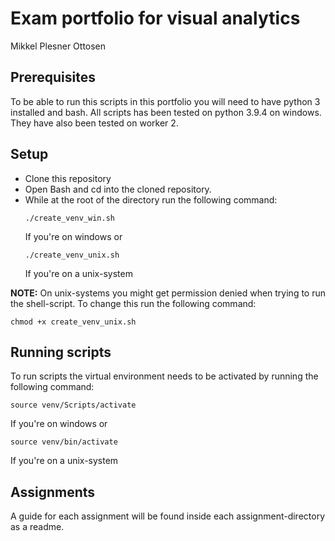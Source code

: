# Exam portfolio for visual analytics

Mikkel Plesner Ottosen

## Prerequisites

To be able to run this scripts in this portfolio you will need to have python 3 installed and bash. All scripts has been tested on python 3.9.4 on windows. They have also been tested on worker 2.

## Setup

- Clone this repository
- Open Bash and cd into the cloned repository.
- While at the root of the directory run the following command:
  ```
  ./create_venv_win.sh
  ```
  If you're on windows or
  ```
  ./create_venv_unix.sh
  ```
  If you're on a unix-system

**NOTE:** On unix-systems you might get permission denied when trying to run the shell-script. To change this run the following command:
```
chmod +x create_venv_unix.sh
```

## Running scripts

To run scripts the virtual environment needs to be activated by running the following command:
```
source venv/Scripts/activate
```
If you're on windows or
```
source venv/bin/activate
```
If you're on a unix-system

## Assignments
A guide for each assignment will be found inside each assignment-directory as a readme.
